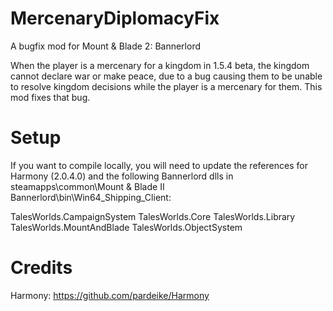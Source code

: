 # MercenaryDiplomacyFix
A bugfix mod for Mount & Blade 2: Bannerlord

When the player is a mercenary for a kingdom in 1.5.4 beta, the kingdom cannot declare war or make peace, due to a bug causing them to be unable to resolve kingdom decisions while the player is a mercenary for them. This mod fixes that bug.

# Setup
If you want to compile locally, you will need to update the references for Harmony (2.0.4.0) and the following Bannerlord dlls in steamapps\common\Mount & Blade II Bannerlord\bin\Win64_Shipping_Client:

TalesWorlds.CampaignSystem
TalesWorlds.Core
TalesWorlds.Library
TalesWorlds.MountAndBlade
TalesWorlds.ObjectSystem

# Credits
Harmony: https://github.com/pardeike/Harmony
